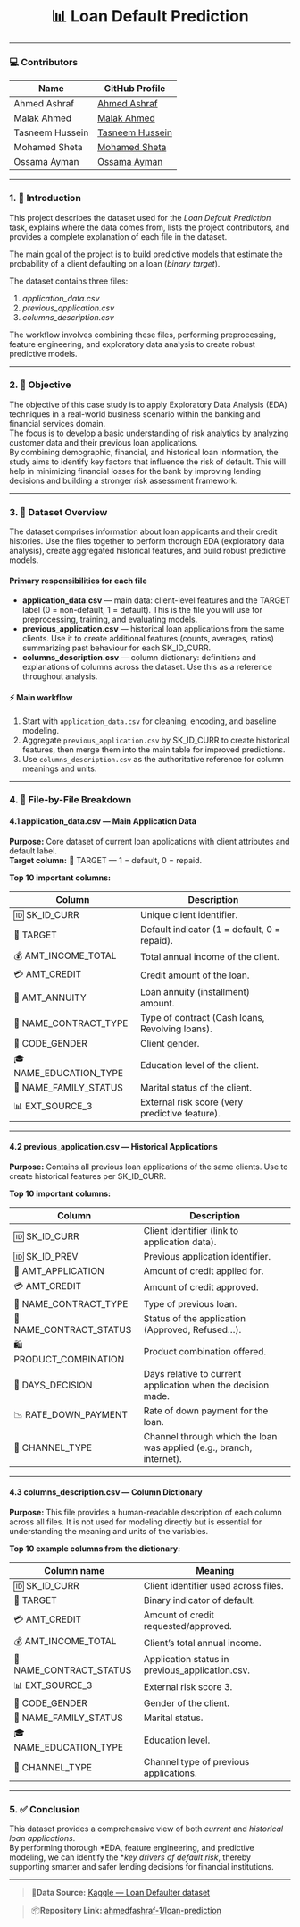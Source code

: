 <h1 align="center"><b>📊 Loan Default Prediction</b></h1>

---

### 💻 Contributors

| Name            | GitHub Profile                                                   |
|-----------------|------------------------------------------------------------------|
| Ahmed Ashraf    | [Ahmed Ashraf](https://github.com/ahmedfashraf-1)                |
| Malak Ahmed     | [Malak Ahmed](https://github.com/Malak-A7med)                    |
| Tasneem Hussein | [Tasneem Hussein](https://github.com/tasneemhussein12)           |
| Mohamed Sheta   | [Mohamed Sheta](https://github.com/Mohamed-Sheta)                |
| Ossama Ayman    | [Ossama Ayman](https://github.com/OssamaAyman)                   |

---

### 1. 📖 Introduction  
This project describes the dataset used for the *Loan Default Prediction* task, explains where the data comes from, lists the project contributors, and provides a complete explanation of each file in the dataset.  

The main goal of the project is to build predictive models that estimate the probability of a client defaulting on a loan (*binary target*).  

The dataset contains three files:  
1. *application_data.csv*  
2. *previous_application.csv*  
3. *columns_description.csv*  

The workflow involves combining these files, performing preprocessing, feature engineering, and exploratory data analysis to create robust predictive models.  

---

### 2. 🎯 Objective

The objective of this case study is to apply Exploratory Data Analysis (EDA) techniques in a real-world business scenario within the banking and financial services domain.  
The focus is to develop a basic understanding of risk analytics by analyzing customer data and their previous loan applications.  
By combining demographic, financial, and historical loan information, the study aims to identify key factors that influence the risk of default. This will help in minimizing financial losses for the bank by improving lending decisions and building a stronger risk assessment framework.

---

### 3. 📂 Dataset Overview

The dataset comprises information about loan applicants and their credit histories. Use the files together to perform thorough EDA (exploratory data analysis), create aggregated historical features, and build robust predictive models.

#### Primary responsibilities for each file

- **application_data.csv** — main data: client-level features and the TARGET label (0 = non-default, 1 = default). This is the file you will use for preprocessing, training, and evaluating models.
- **previous_application.csv** — historical loan applications from the same clients. Use it to create additional features (counts, averages, ratios) summarizing past behaviour for each SK_ID_CURR.
- **columns_description.csv** — column dictionary: definitions and explanations of columns across the dataset. Use this as a reference throughout analysis.

#### ⚡ Main workflow

1. Start with `application_data.csv` for cleaning, encoding, and baseline modeling.
2. Aggregate `previous_application.csv` by SK_ID_CURR to create historical features, then merge them into the main table for improved predictions.
3. Use `columns_description.csv` as the authoritative reference for column meanings and units.

---

### 4. 📁 File-by-File Breakdown

#### 4.1 application_data.csv — Main Application Data

**Purpose:** Core dataset of current loan applications with client attributes and default label.  
**Target column:** 🎯 TARGET — 1 = default, 0 = repaid.

**Top 10 important columns:**

| Column               | Description                                            |
|----------------------|-------------------------------------------------------|
| 🆔 SK_ID_CURR           | Unique client identifier.                             |
| 🎯 TARGET               | Default indicator (1 = default, 0 = repaid).          |
| 💰 AMT_INCOME_TOTAL     | Total annual income of the client.                    |
| 💳 AMT_CREDIT           | Credit amount of the loan.                            |
| 🧾 AMT_ANNUITY          | Loan annuity (installment) amount.                    |
| 📄 NAME_CONTRACT_TYPE   | Type of contract (Cash loans, Revolving loans).       |
| 🧑 CODE_GENDER          | Client gender.                                        |
| 🎓 NAME_EDUCATION_TYPE  | Education level of the client.                        |
| 💍 NAME_FAMILY_STATUS   | Marital status of the client.                         |
| 📊 EXT_SOURCE_3         | External risk score (very predictive feature).        |

---

#### 4.2 previous_application.csv — Historical Applications

**Purpose:** Contains all previous loan applications of the same clients. Use to create historical features per SK_ID_CURR.

**Top 10 important columns:**

| Column               | Description                                                   |
|----------------------|--------------------------------------------------------------|
| 🆔 SK_ID_CURR           | Client identifier (link to application data).                |
| 🆔 SK_ID_PREV           | Previous application identifier.                             |
| 💸 AMT_APPLICATION      | Amount of credit applied for.                                |
| 💳 AMT_CREDIT           | Amount of credit approved.                                   |
| 📄 NAME_CONTRACT_TYPE   | Type of previous loan.                                       |
| 📑 NAME_CONTRACT_STATUS | Status of the application (Approved, Refused…).              |
| 🛍️ PRODUCT_COMBINATION  | Product combination offered.                                 |
| 📅 DAYS_DECISION        | Days relative to current application when the decision made. |
| 📉 RATE_DOWN_PAYMENT    | Rate of down payment for the loan.                           |
| 🏦 CHANNEL_TYPE         | Channel through which the loan was applied (e.g., branch, internet). |

---

#### 4.3 columns_description.csv — Column Dictionary

**Purpose:** This file provides a human-readable description of each column across all files. It is not used for modeling directly but is essential for understanding the meaning and units of the variables.

**Top 10 example columns from the dictionary:**

| Column name           | Meaning                                                |
|-----------------------|-------------------------------------------------------|
| 🆔 SK_ID_CURR            | Client identifier used across files.                  |
| 🎯 TARGET                | Binary indicator of default.                          |
| 💳 AMT_CREDIT            | Amount of credit requested/approved.                  |
| 💰 AMT_INCOME_TOTAL      | Client’s total annual income.                         |
| 📑 NAME_CONTRACT_STATUS  | Application status in previous_application.csv.       |
| 📊 EXT_SOURCE_3          | External risk score 3.                                |
| 🧑 CODE_GENDER           | Gender of the client.                                 |
| 💍 NAME_FAMILY_STATUS    | Marital status.                                       |
| 🎓 NAME_EDUCATION_TYPE   | Education level.                                      |
| 🏦 CHANNEL_TYPE          | Channel type of previous applications.                |
                 
---

### 5. ✅ Conclusion  
This dataset provides a comprehensive view of both *current* and *historical loan applications*.  
By performing thorough *EDA, feature engineering, and predictive modeling, we can identify the **key drivers of default risk*, thereby supporting smarter and safer lending decisions for financial institutions.

---
>📂**Data Source:** [Kaggle — Loan Defaulter dataset](https://www.kaggle.com/datasets/gauravduttakiit/loan-defaulter)  

>📦**Repository Link:** [ahmedfashraf-1/loan-prediction](https://github.com/ahmedfashraf-1/loan-prediction)
